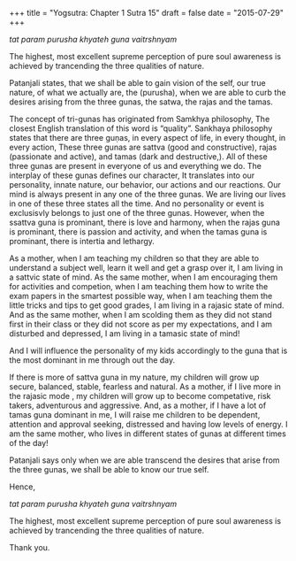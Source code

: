 +++
title = "Yogsutra: Chapter 1 Sutra 15"
draft = false
date = "2015-07-29"
+++

_tat param purusha khyateh guna vaitrshnyam_

The highest, most excellent supreme perception of pure soul awareness is achieved by trancending the three qualities of nature.

Patanjali states, that we shall be able to gain vision of the self, our true nature, of what we actually are, the (purusha), when we are able to curb the desires arising from the three gunas, the satwa, the rajas and the tamas.

The concept of tri-gunas has originated from Samkhya philosophy, The closest English translation of this word is “quality”. Sankhaya philosophy states that there are three guṇas, in every aspect of life, in every thought, in every action, These three gunas are sattva (good and constructive), rajas (passionate and active), and tamas (dark and destructive,). All of these three gunas are present in everyone of us and everything we do. The interplay of these gunas defines our character, It translates into our personality, innate nature, our behavior, our actions and our reactions. Our mind is always present in any one of the three gunas. We are living our lives in one of these three states all the time. And no personality or event is exclusisvly belongs to just one of the three gunas. However, when the ssattva guna is prominant, there is love and harmony, when the rajas guna is prominant, there is passion and activity, and when the tamas guna is prominant, there is intertia and lethargy.

As a mother, when I am teaching my children so that they are able to understand a subject well, learn it well and get a grasp over it, I am living in a sattvic state of mind. As the same mother, when I am encouraging them for activities and competion, when I am teaching them how to write the exam papers in the smartest possible way, when I am teaching them the little tricks and tips to get good grades, I am living in a rajasic state of mind. And as the same mother, when I am scolding them as they did not stand first in their class or they did not score as per my expectations, and I am disturbed and depressed, I am living in a tamasic state of mind!

And I will influence the personality of my kids accordingly to the guna that is the most dominant in me through out the day.

If there is more of sattva guna in my nature, my children will grow up secure, balanced, stable, fearless and natural. As a mother, if I live more in the rajasic mode , my children will grow up to become competative, risk takers, adventurous and aggressive. And, as a mother, if I have a lot of tamas guna dominant in me, I will raise me children to be dependent, attention and approval seeking, distressed and having low levels of energy. I am the same mother, who lives in different states of gunas at different times of the day!

Patanjali says only when we are able transcend the desires that arise from the three gunas, we shall be able to know our true self.

Hence,

_tat param purusha khyateh guna vaitrshnyam_

The highest, most excellent supreme perception of pure soul awareness is achieved by trancending the three qualities of nature.

Thank you.
